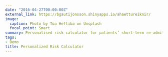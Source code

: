```yaml
---
date: "2016-04-27T00:00:00Z"
external_link: https://bgautijonsson.shinyapps.io/ahaettureiknir/
image:
  caption: Photo by Toa Heftiba on Unsplash
  focal_point: Smart
summary: Personalised risk calculator for patients’ short-term re-admittance to psychiatric wards I developed with Þórarinn Jónmundsson.
tags:
- Demo
title: Personalized Risk Calculator
---
```

